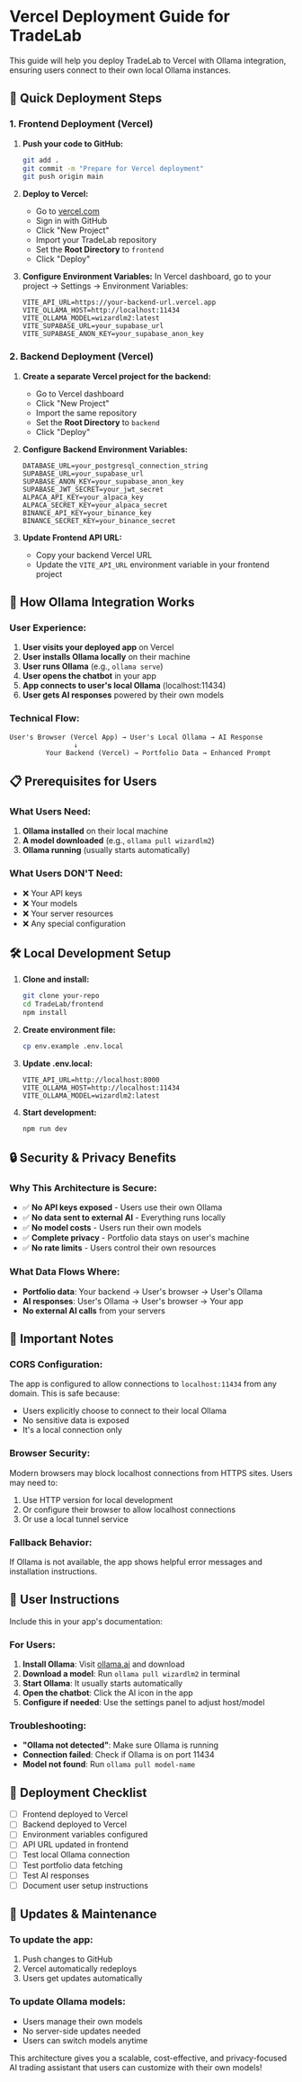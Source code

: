 # Vercel Deployment Guide for TradeLab

This guide will help you deploy TradeLab to Vercel with Ollama integration, ensuring users connect to their own local Ollama instances.

## 🚀 Quick Deployment Steps

### 1. Frontend Deployment (Vercel)

1. **Push your code to GitHub:**
   ```bash
   git add .
   git commit -m "Prepare for Vercel deployment"
   git push origin main
   ```

2. **Deploy to Vercel:**
   - Go to [vercel.com](https://vercel.com)
   - Sign in with GitHub
   - Click "New Project"
   - Import your TradeLab repository
   - Set the **Root Directory** to `frontend`
   - Click "Deploy"

3. **Configure Environment Variables:**
   In Vercel dashboard, go to your project → Settings → Environment Variables:
   ```
   VITE_API_URL=https://your-backend-url.vercel.app
   VITE_OLLAMA_HOST=http://localhost:11434
   VITE_OLLAMA_MODEL=wizardlm2:latest
   VITE_SUPABASE_URL=your_supabase_url
   VITE_SUPABASE_ANON_KEY=your_supabase_anon_key
   ```

### 2. Backend Deployment (Vercel)

1. **Create a separate Vercel project for the backend:**
   - Go to Vercel dashboard
   - Click "New Project"
   - Import the same repository
   - Set the **Root Directory** to `backend`
   - Click "Deploy"

2. **Configure Backend Environment Variables:**
   ```
   DATABASE_URL=your_postgresql_connection_string
   SUPABASE_URL=your_supabase_url
   SUPABASE_ANON_KEY=your_supabase_anon_key
   SUPABASE_JWT_SECRET=your_jwt_secret
   ALPACA_API_KEY=your_alpaca_key
   ALPACA_SECRET_KEY=your_alpaca_secret
   BINANCE_API_KEY=your_binance_key
   BINANCE_SECRET_KEY=your_binance_secret
   ```

3. **Update Frontend API URL:**
   - Copy your backend Vercel URL
   - Update the `VITE_API_URL` environment variable in your frontend project

## 🔧 How Ollama Integration Works

### User Experience:
1. **User visits your deployed app** on Vercel
2. **User installs Ollama locally** on their machine
3. **User runs Ollama** (e.g., `ollama serve`)
4. **User opens the chatbot** in your app
5. **App connects to user's local Ollama** (localhost:11434)
6. **User gets AI responses** powered by their own models

### Technical Flow:
```
User's Browser (Vercel App) → User's Local Ollama → AI Response
                ↓
         Your Backend (Vercel) → Portfolio Data → Enhanced Prompt
```

## 📋 Prerequisites for Users

### What Users Need:
1. **Ollama installed** on their local machine
2. **A model downloaded** (e.g., `ollama pull wizardlm2`)
3. **Ollama running** (usually starts automatically)

### What Users DON'T Need:
- ❌ Your API keys
- ❌ Your models
- ❌ Your server resources
- ❌ Any special configuration

## 🛠️ Local Development Setup

1. **Clone and install:**
   ```bash
   git clone your-repo
   cd TradeLab/frontend
   npm install
   ```

2. **Create environment file:**
   ```bash
   cp env.example .env.local
   ```

3. **Update .env.local:**
   ```
   VITE_API_URL=http://localhost:8000
   VITE_OLLAMA_HOST=http://localhost:11434
   VITE_OLLAMA_MODEL=wizardlm2:latest
   ```

4. **Start development:**
   ```bash
   npm run dev
   ```

## 🔒 Security & Privacy Benefits

### Why This Architecture is Secure:
- ✅ **No API keys exposed** - Users use their own Ollama
- ✅ **No data sent to external AI** - Everything runs locally
- ✅ **No model costs** - Users run their own models
- ✅ **Complete privacy** - Portfolio data stays on user's machine
- ✅ **No rate limits** - Users control their own resources

### What Data Flows Where:
- **Portfolio data**: Your backend → User's browser → User's Ollama
- **AI responses**: User's Ollama → User's browser → Your app
- **No external AI calls** from your servers

## 🚨 Important Notes

### CORS Configuration:
The app is configured to allow connections to `localhost:11434` from any domain. This is safe because:
- Users explicitly choose to connect to their local Ollama
- No sensitive data is exposed
- It's a local connection only

### Browser Security:
Modern browsers may block localhost connections from HTTPS sites. Users may need to:
1. Use HTTP version for local development
2. Or configure their browser to allow localhost connections
3. Or use a local tunnel service

### Fallback Behavior:
If Ollama is not available, the app shows helpful error messages and installation instructions.

## 📱 User Instructions

Include this in your app's documentation:

### For Users:
1. **Install Ollama**: Visit [ollama.ai](https://ollama.ai) and download
2. **Download a model**: Run `ollama pull wizardlm2` in terminal
3. **Start Ollama**: It usually starts automatically
4. **Open the chatbot**: Click the AI icon in the app
5. **Configure if needed**: Use the settings panel to adjust host/model

### Troubleshooting:
- **"Ollama not detected"**: Make sure Ollama is running
- **Connection failed**: Check if Ollama is on port 11434
- **Model not found**: Run `ollama pull model-name`

## 🎯 Deployment Checklist

- [ ] Frontend deployed to Vercel
- [ ] Backend deployed to Vercel
- [ ] Environment variables configured
- [ ] API URL updated in frontend
- [ ] Test local Ollama connection
- [ ] Test portfolio data fetching
- [ ] Test AI responses
- [ ] Document user setup instructions

## 🔄 Updates & Maintenance

### To update the app:
1. Push changes to GitHub
2. Vercel automatically redeploys
3. Users get updates automatically

### To update Ollama models:
- Users manage their own models
- No server-side updates needed
- Users can switch models anytime

This architecture gives you a scalable, cost-effective, and privacy-focused AI trading assistant that users can customize with their own models!
